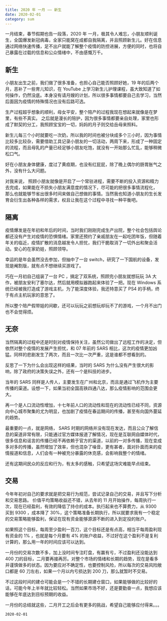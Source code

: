 ```yaml
---
title: 2020 年 一月 —— 新生
date: 2020-02-01
category: sum
---
```


一月结束，春节假期也告一段落，2020 年 一月，极其令人难忘，小朋友顺利诞生，全国爆发新冠病毒，全家只能窝在成都自我隔离，并且照顾新生儿。好在信息通过网络快速传播，足不出户就能了解整个疫情的防控进展，方便的同时，也将自己暴露在过载的信息和公众情绪中，不由感慨万千。

## 新生

小朋友出生之前，我们做了很多准备，也担心自己能否照顾好她，19 年的后两个月，恶补了一些育儿知识，在 YouTube 上学习新生儿护理课程，虽大致知道了如何操作，仍然没底。本身没有请月嫂的计划，所以很多事情都要自己去学习，当然后面因为疫情的特殊情况也没有后路可选。

生产过程超乎想象的顺利，母女平安，整个陪产的过程我现在想起来就像是在梦里，有些不真实。
之后就是漫长的陪护，因为很多事情都要亲自处理，家里也形成了默契的分工，我照顾宝宝的一切，妈妈的月子则交给岳母来照料。

新生儿每三个小时就要吃一次奶，所以我的时间也被分块成多个三小时，因为事情比较多比较杂，需要借助工具记录小朋友的一切活动，两周下来，形成了一种固定的流程，而且母乳的产量已经足够小朋友吃饱，就没有一开始那么忙乱，能够稍微松口气。

好在小朋友身体健康，度过了黄疸期，也没有红屁屁，除了晚上偶尔的肠胃胀气之外，没有什么大问题。

对我来说， 照顾小朋友就像是开启了一个常驻进程，需要不断的投入资源和精力去完成，如果能在不损失小朋友满意度的情况下，尽可能的把很多事情流程化， 那么也就能够节省出很多时间来做自己想做的事情。当然我也知道小朋友的生长发育会衍生出各种各样的需求，权且让我在这个过程中寻找一种平衡吧。

## 隔离

疫情爆发是在年初和年后的时间，当时我们刚刚完成生产出院，整个社会包括舆论都还没有产生对疫情的恐惧情绪。家里还预约了亲戚朋友在一起吃团年饭，但随着年关的临近，疫情扩散的消息越发令人担忧，我们干脆取消了一切外出和聚会活动。安心的在家奶娃，照顾领导。

幸运的是年会虽然没去参加，但抽中了一台 switch，研究了一下国航的设备，发现是阉割版，就有点不想继续买游戏了。

巧在一月初自己组装了一台 PC ，搞定了双系统，照顾完小朋友就想玩玩 3A 大作，被朋友安利了塞尔达，然后就用模拟器跑起来体验了一把。现在 Windows 系统已经被我打造成了游戏主机，为了能深度体验，我还特意买了 PS4 的手柄，终于有点主机玩家的意思了。

所以整个陪产假带娃的间歇，还可以玩玩之前想玩却玩不了的游戏，一个月不出门也不会觉得烦。

## 无奈

当然隔离的过程中还是时刻对疫情保持关注，虽然公司做出了远程工作的决定，但依然对整个疫情的发展产生担忧，和 07 年前的 SARS 相比，这次的疫情更加凶猛。同样的悲剧发生了两次，而且一次比一次严重，这是谁都不想看到的。

反思了一下为什么会出现这样的结果，当时的 SARS 为什么没有产生很大的影响，除了政府的决策失误之外，还有一个是科技的进步。

当年的 SARS 同样是人传人，主要发生在广州和北京，而且是通过飞机作为主要传播的渠道。设想一下，如果当初全国高铁四通八达，那么疫情影响的范围会更大。

再一个是人口流动性增加，十七年前人口的流动性和现在的流动性已经不同，资源向中心城市聚集的尤为明显，也加剧了疫情在春运期间的传播，甚至有向国外蔓延的趋势。

最重要的一点，就是网络， SARS 时期的网络并没有现在发达，而且公众了解信息的渠道非常有限，只能通过官方媒体报道了解情况，现在是互联网自媒体时代，很多信息和谣言的传播已经不再依赖于官方的渠道，以前的一对多传播，现在变成多对多的传播，虽然增加了效率，但也混杂了噪音，更有甚者，面对扑面而来的疫情报道和信息，人们会有一种被充分暴露的休克感，会影响我整个的情绪。

还有这期间民众的反应和行为，有太多的感触，只希望这场灾难能早点结束。

## 交易

今年年初对自己的要求就是把交易行为规范，尝试记录自己的交易，并且写下分析和交易思路。
价值平均策略收益还不错，从去年的 11 月开始操作，每周执行一次，现在已经盈利，有效的降低了持仓的成本。执行起来也不算费力，从 9300 买到 9300 ，成本降了 30%，这个策略准备长期执行，所以就要求我有一个稳定的交易策略能够盈利，保证在现有资金能够源源不断的进入到定投的账户。

如果照这个目标，每周至少盈利一百刀，这个目标还是有点高，相当于每周盈利现有资金的 1% ，也就是每个月要有 4% 的账户收益，不过好在这个盈利不是复利计算的，那么用一年的时间应该可以达到。

一月份的交易次数不多，加上没时间专注盯盘，有赢有亏，不过盈利还没能达到 400 刀的目标，二月要再接再厉。对整个市场的情绪和长期的趋势，现在是看多并谨慎做多的状态。因为要应对不确定性，也要控制风险，所以每次的交易风险敞口都是 60 刀左右，如果一个月以内亏损达到 200 刀，那么就暂时不交易。

不过这段时间的建仓可能会是一个不错的长期建仓窗口，如果能够做的比较好的话，可能今年上半年就比较轻松。当然如果市场不好，还是要勤奋一点，我想应该能够在年底达到目标预期的收益。

一月份的总结就这些，二月开工之后会有更多的挑战，希望自己能够应付得来。。。

`2020-02-01`


